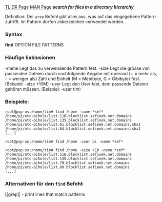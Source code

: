 [TL:DR Page](https://github.com/tldr-pages/tldr/blob/main/pages/common/find.md)
[MAN Page](https://man7.org/linux/man-pages/man1/find.1.html)
***search for files in a directory hierarchy***

Definition: Der `grep` Befehl gibt alles aus, was auf das eingegebene Pattern zutrifft. Im Pattern dürfen Jokerzeichen verwendet werden.

### Syntax
**find** OPTION FILE PATTERNS

### Häufige Exklusionen
-name
	Legt das zu verwendende Pattern fest.
-size
	Legt die grösse von passenden Dateien durch nachfolgende Angabe mit operand (+ = mehr als, - = weniger als) Zahl und Einheit (M = Mebibyte, G = Gibibyte) fest. (Beispiel: -size +10M)
-user
	Legt den User fest, dem passende Dateien gehören müssen. (Beispiel: -user tim)
	
### Beispiele:
```
root@pop-os:/home/tim# find /home -name *sef*
/home/pi/etc-pihole/list.116.blocklist.sefinek.net.domains
/home/pi/etc-pihole/list.135.blocklist.sefinek.net.domains
/home/pi/etc-pihole/list.61.blocklist.sefinek.net.domains.sha1
/home/pi/etc-pihole/list.84.blocklist.sefinek.net.domains.sha1
[...]
```

```
root@pop-os:/home/tim# find /home -user pi -name *sef*

```

```
root@pop-os:/home/tim# find /home -size +1k -name *sef*
/home/pi/etc-pihole/list.116.blocklist.sefinek.net.domains
/home/pi/etc-pihole/list.135.blocklist.sefinek.net.domains
/home/pi/etc-pihole/list.70.blocklist.sefinek.net.domains
/home/pi/etc-pihole/list.88.blocklist.sefinek.net.domains
[...]
```
### Alternativen für den `find` Befehl:
[[grep]] - print lines that match patterns
